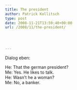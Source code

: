 ```yaml
---
title: The president
author: Patrick Kollitsch
type: post
date: 2008-11-21T13:59:40+00:00
url: /2008/11/the-president/




---
```

Dialog eben:

He: That the german president?   
Me: Yes. He likes to talk.   
He: Wasn&#8217;t he a woman?   
Me: No, a banker.